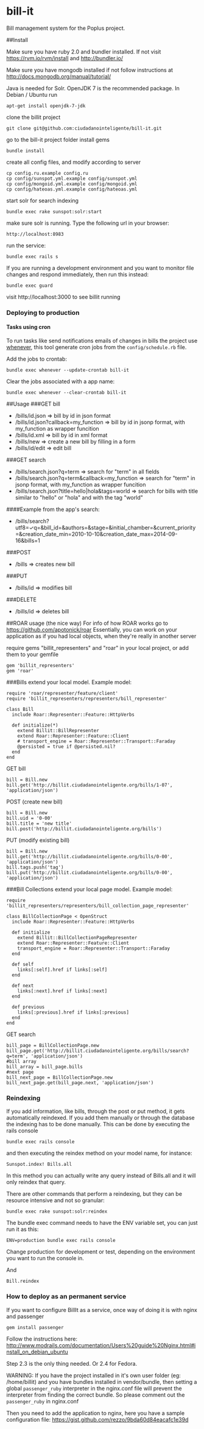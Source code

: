bill-it
=======

Bill management system for the Poplus project.

##Install

Make sure you have ruby 2.0 and bundler installed. If not visit
https://rvm.io/rvm/install  and http://bundler.io/

Make sure you have mongodb installed
if not follow instructions at http://docs.mongodb.org/manual/tutorial/

Java is needed for Solr. OpenJDK 7 is the recommended package. In Debian / Ubuntu run
```
apt-get install openjdk-7-jdk
```


clone the billit project
```
git clone git@github.com:ciudadanointeligente/bill-it.git
```

go to the bill-it project folder install gems
```
bundle install
```

create all config files, and modify according to server
```
cp config.ru.example config.ru
cp config/sunspot.yml.example config/sunspot.yml
cp config/mongoid.yml.example config/mongoid.yml
cp config/hateoas.yml.example config/hateoas.yml
```

start solr for search indexing
```
bundle exec rake sunspot:solr:start
```

make sure solr is running. Type the following url in your browser:
```
http://localhost:8983
```

run the service:
```
bundle exec rails s
```

If you are running a development environment and you want to monitor file changes and respond immediately, then run this instead:
```
bundle exec guard
```
visit http://localhost:3000 to see billit running

### Deploying to production

#### Tasks using cron

To run tasks like send notifications emails of changes in bills the project use [whenever](https://github.com/javan/whenever), this tool generate cron jobs from the `config/schedule.rb` file.

Add the jobs to crontab:

    bundle exec whenever --update-crontab bill-it

Clear the jobs associated with a app name:

    bundle exec whenever --clear-crontab bill-it

##Usage
###GET bill
* /bills/id.json => bill by id in json format
* /bills/id.json?callback=my_function => bill by id in jsonp format, with my_function as wrapper funcition
* /bills/id.xml => bill by id in xml format
* /bills/new => create a new bill by filling in a form
* /bills/id/edit => edit bill

###GET search
* /bills/search.json?q=term => search for "term" in all fields
* /bills/search.json?q=term&callback=my_function => search for "term" in jsonp format, with my_function as wrapper funcition
* /bills/search.json?title=hello|hola&tags=world => search for bills with title similar to "hello" or "hola" and with the tag "world"

####Example from the app's search:
* /bills/search?utf8=✓q=&bill_id=&authors=&stage=&initial_chamber=&current_priority=&creation_date_min=2010-10-10&creation_date_max=2014-09-16&bills=1

###POST
* /bills => creates new bill

###PUT
* /bills/id => modifies bill

###DELETE
* /bills/id => deletes bill

##ROAR usage (the nice way)
For info of how ROAR works go to https://github.com/apotonick/roar
Essentially, you can work on your application as if you had local objects, when they're really in another server

require gems "billit_representers" and "roar" in your local project, or add them to your gemfile
```
gem 'billit_representers'
gem 'roar'
```

###Bills
extend your local model. Example model:
```
require 'roar/representer/feature/client'
require 'billit_representers/representers/bill_representer'

class Bill
  include Roar::Representer::Feature::HttpVerbs

  def initialize(*)
    extend Billit::BillRepresenter
    extend Roar::Representer::Feature::Client
    # transport_engine = Roar::Representer::Transport::Faraday
    @persisted = true if @persisted.nil?
  end
end
```

GET bill
```
bill = Bill.new
bill.get('http://billit.ciudadanointeligente.org/bills/1-07', 'application/json')
```

POST (create new bill)
```
bill = Bill.new
bill.uid = '0-00'
bill.title = 'new title'
bill.post('http://billit.ciudadanointeligente.org/bills')
```

PUT (modify existing bill)
```
bill = Bill.new
bill.get('http://billit.ciudadanointeligente.org/bills/0-00', 'application/json')
bill.tags.push('tag')
bill.put('http://billit.ciudadanointeligente.org/bills/0-00', 'application/json')
```

###Bill Collections
extend your local page model. Example model:
```
require 'billit_representers/representers/bill_collection_page_representer'

class BillCollectionPage < OpenStruct
  include Roar::Representer::Feature::HttpVerbs

  def initialize
    extend Billit::BillCollectionPageRepresenter
    extend Roar::Representer::Feature::Client
    transport_engine = Roar::Representer::Transport::Faraday
  end

  def self
    links[:self].href if links[:self]
  end

  def next
    links[:next].href if links[:next]
  end

  def previous
    links[:previous].href if links[:previous]
  end
end
```

GET search
```
bill_page = BillCollectionPage.new
bill_page.get('http://billit.ciudadanointeligente.org/bills/search?q=term', 'application/json')
#bill array
bill_array = bill_page.bills
#next page
bill_next_page = BillCollectionPage.new
bill_next_page.get(bill_page.next, 'application/json')
```

### Reindexing
If you add information, like bills, through the post or put method, it gets automatically reindexed. If you add them manually or through the database the indexing has to be done manually. This can be done by executing the rails console
```
bundle exec rails console
```
and then executing the reindex method on your model name, for instance:
```
Sunspot.index! Bills.all 
```

In this method you can actually write any query instead of Bills.all and it will only reindex that query.

There are other commands that perform a reindexing, but they can be resource intensive and not so granular:
```
bundle exec rake sunspot:solr:reindex
```

The bundle exec command needs to have the ENV variable set, you can just run it as this:
```
ENV=production bundle exec rails console
```

Change production for development or test, depending on the environment you want to run the console in.

And

```
Bill.reindex
```

### How to deploy as an permanent service

If you want to configure BillIt as a service, once way of doing it is with nginx and passenger

```
gem install passenger 
```

Follow the instructions here:
http://www.modrails.com/documentation/Users%20guide%20Nginx.html#install_on_debian_ubuntu

Step 2.3 is the only thing needed. Or 2.4 for Fedora.

WARNING: If you have the project installed in it's own user folder (eg: /home/billit) and you have bundles installed in vendor/bundle, then setting a global `passenger_ruby` interpreter in the nginx.conf file will prevent the interpreter from finding the correct bundle. So please comment out the `passenger_ruby` in nginx.conf

Then you need to add the application to nginx, here you have a sample configuration file:
https://gist.github.com/rezzo/9bda60d84eacafc1e39d


